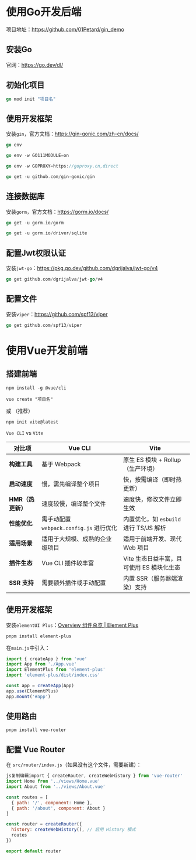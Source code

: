 # 使用Go开发后端

项目地址：https://github.com/01Petard/gin_demo

## 安装Go

官网：https://go.dev/dl/

## 初始化项目

```go
go mod init "项目名"
```

## 使用开发框架

安装`gin`，官方文档：https://gin-gonic.com/zh-cn/docs/

```go
go env
```

```go
go env -w GO111MODULE=on
```

```go
go env -w GOPROXY=https://goproxy.cn,direct
```

```go
go get -u github.com/gin-gonic/gin
```

## 连接数据库

安装`gorm`，官方文档：https://gorm.io/docs/

```go
go get -u gorm.io/gorm
```

```go
go get -u gorm.io/driver/sqlite
```

## 配置Jwt权限认证

安装`jwt-go`：https://pkg.go.dev/github.com/dgrijalva/jwt-go/v4

```go
go get github.com/dgrijalva/jwt-go/v4
```

## 配置文件

安装`viper`：https://github.com/spf13/viper

```go
go get github.com/spf13/viper
```

# 使用Vue开发前端

## 搭建前端

```shell
npm install -g @vue/cli
```

```shell
vue create "项目名"
```

或
（推荐）

```shell
npm init vite@latest
```

`Vue CLI` vs `Vite`

| **对比项**        | **Vue CLI**                             | **Vite**                                  |
| ----------------- | --------------------------------------- | ----------------------------------------- |
| **构建工具**      | 基于 Webpack                            | 原生 ES 模块 + Rollup（生产环境）         |
| **启动速度**      | 慢，需先编译整个项目                    | 快，按需编译（即时热更新）                |
| **HMR（热更新）** | 速度较慢，编译整个文件                  | 速度快，修改文件立即生效                  |
| **性能优化**      | 需手动配置 `webpack.config.js` 进行优化 | 内置优化，如 `esbuild` 进行 TS/JS 解析    |
| **适用场景**      | 适用于大规模、成熟的企业级项目          | 适用于前端开发、现代 Web 项目             |
| **插件生态**      | Vue CLI 插件较丰富                      | Vite 生态日益丰富，且可使用 ES 模块化生态 |
| **SSR 支持**      | 需要额外插件或手动配置                  | 内置 SSR（服务器端渲染）支持              |

## 使用开发框架

安装`elementUI Plus`：[Overview 组件总览 | Element Plus](https://element-plus.org/zh-CN/component/overview.html)

```shell
pnpm install element-plus
```

在`main.js`中引入：

```javascript
import { createApp } from 'vue'
import App from './App.vue'
import ElementPlus from 'element-plus'
import 'element-plus/dist/index.css'

const app = createApp(App)
app.use(ElementPlus)
app.mount('#app')
```

## 使用路由

```shell
pnpm install vue-router
```

## 配置 Vue Router

在 `src/router/index.js`（如果没有这个文件，需要新建）：

```js
js复制编辑import { createRouter, createWebHistory } from 'vue-router'
import Home from '../views/Home.vue'
import About from '../views/About.vue'

const routes = [
  { path: '/', component: Home },
  { path: '/about', component: About }
]

const router = createRouter({
  history: createWebHistory(), // 启用 History 模式
  routes
})

export default router
```
